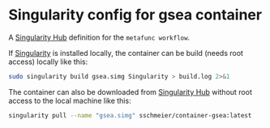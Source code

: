 # Singularity config for gsea container

A [Singularity Hub](https://www.singularity-hub.org/) definition for the `metafunc workflow`.

If [Singularity](http://singularity.lbl.gov) is installed locally, the container can be build (needs root access) locally like this:

```bash
sudo singularity build gsea.simg Singularity > build.log 2>&1
```

The container can also be downloaded from [Singularity Hub](https://www.singularity-hub.org/) without root access to the local machine like this:

```bash
singularity pull --name "gsea.simg" sschmeier/container-gsea:latest 
```

